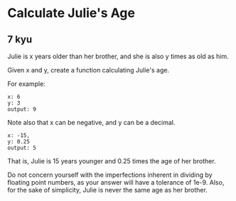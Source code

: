 # Calculate Julie's Age
## 7 kyu

Julie is x years older than her brother, and she is also y times as old as him.

Given x and y, create a function calculating Julie's age.

For example:
```
x: 6
y: 3
output: 9
```
Note also that x can be negative, and y can be a decimal.
```
x: -15,
y: 0.25
output: 5
```
That is, Julie is 15 years younger and 0.25 times the age of her brother.

Do not concern yourself with the imperfections inherent in dividing by floating point numbers, as your answer will have a tolerance of 1e-9. Also, for the sake of simplicity, Julie is never the same age as her brother.
